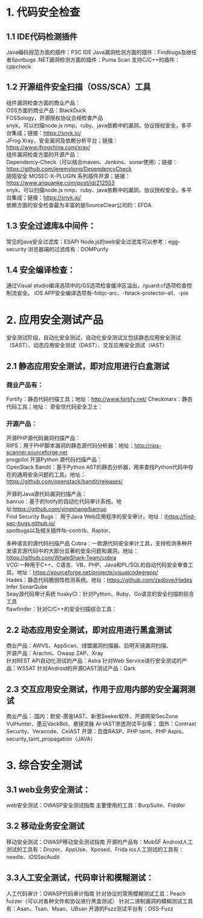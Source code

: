 # 1. 代码安全检查
## 1.1 IDE代码检测插件  
Java编码规范方面的插件：P3C IDE
Java漏洞检测方面的插件：Findbugs及继任者Spotbugs
.NET漏洞检测方面的插件：Puma Scan
支持C/C++的插件：cppcheck

## 1.2 开源组件安全扫描（OSS/SCA）工具  
组件漏洞检查方面的商业产品：   
OSS方面的商业产品：BlackDuck    
FOSSology，开源授权协议合规检查产品    
snyk，可以扫描node.js nmp、ruby、java依赖中的漏洞，协议授权安全，多平台集成；链接：https://snyk.io/     
JFrog Xray，安全漏洞及依赖分析平台；链接：https://www.jfrogchina.com/xray/      
组件漏洞检查方面的开源产品：     
Dependency-Check（可以结合maven、Jenkins、sonar使用）；链接：https://github.com/jeremylong/DependencyCheck   
陌陌安全 MOSEC-X-PLUGIN 系列插件开源；链接：https://www.anquanke.com/post/id/212553   
snyk，可以扫描node.js nmp、ruby、java依赖中的漏洞，协议授权安全，多平台集成；链接：https://snyk.io/     
依赖方面的安全检查最为丰富的是SourceClear公司的：EFDA    

## 1.3 安全过滤库&中间件：
常见的java安全过滤库：ESAPI
Node.js的web安全过滤库可以参考：egg-security
浏览器端的过滤库有：DOMPurify

## 1.4 安全编译检查：
通过Visual studio编译选项中的/GS选项检查缓冲区溢出，/guard:cf选项检查控制流安全。
iOS APP安全编译选项有-fobjc-arc、-fstack-protector-all、-pie

# 2. 应用安全测试产品
安全测试阶段，自动化安全测试，自动化安全测试又包括静态应用安全测试（SAST）、动态应用安全测试（DAST）、交互应用安全测试（IAST）  
## 2.1 静态应用安全测试，即对应用进行白盒测试    
### 商业产品有：
Fortify：静态代码扫描工具；地址：http://www.fortify.net/
Checkmarx：静态代码工具；地址：
奇安信代码安全卫士：  
### 开源产品：  
开源PHP源代码漏洞扫描产品：  
RIPS：用于PHP脚本漏洞的静态源代码分析器：地址：http://rips-scanner.sourceforge.net   
progpilot 
开源Python 源代码扫描产品：  
OpenStack Bandit：基于Python AST的静态分析器，用来查找Python代码中存在的通用安全问题的工具。地址：https://github.com/openstack/bandit/releases/   

开源的Java源代码漏洞扫描产品：  
banruo：基于的fotify的自动化代码审计系统。地址:https://github.com/yingshang/banruo   
Find Security Bugs： 用于Java Web应用程序的安全审计。地址：(https://find-sec-bugs.github.io/  
spotbugs以及相关插件fb-contrib、Raptor、

多种语言的源代码扫描产品
Cobra：一款源代码安全审计工具，支持检测多种开发语言源代码中的大部分显著的安全问题和漏洞。地址：https://github.com/WhaleShark-Team/cobra      
VCG:一种用于C++、C语言、VB、PHP、Java和PL/SQL的自动代码安全审查工具。地址：https://sourceforge.net/projects/visualcodegrepp/   
Hades：静态代码脆弱性检测系统。地址：https://github.com/zsdlove/Hades 
Infer
SonarQube  
Seay源代码审计系统
huskyCI：针对Python、Ruby、Go语言的安全扫描的综合工具     
flawfinder：针对C/C++的安全扫描综合工具：     

## 2.2 动态应用安全测试，即对应用进行黑盒测试   
商业产品：AWVS、AppScan、绿盟漏洞扫描器、启明天镜漏洞扫描、   
开源产品：Arachni、Owasp ZAP、Xray  
针对REST API自动化测试的产品：Astra
针对Web Service进行安全测试的产品：WSSAT
针对Android的开源DAST测试产品：Qark

## 2.3 交互应用安全测试，作用于应用内部的安全漏洞测试   
商业产品：
国内：默安-雳鉴IAST、新思Seeker软件、开源网安SecZone VulHunter、墨云VackBot、悬镜灵脉 AI-IAST渗透测试平台等；
国外：Contrast Security、Veracode、CxIAST
开源：百度RASP、PHP taint、PHP Aspis、security_taint_propagation（JAVA）


# 3. 综合安全测试
## 3.1 web业务安全测试：
web安全测试：OWASP安全测试指南
主要使用的工具：BurpSuite、Fiddler
## 3.2 移动业务安全测试
移动安全测试：OWASP移动安全测试指南
开源的产品有：MobSF
Android人工测试的工具有：Drozer、AppUse、Xposed、Frida
ios人工测试的工具有：needle、iOSSecAudit

## 3.3人工安全测试，代码审计和模糊测试：
人工代码审计：OWASP代码审计指南
针对协议的常用模糊测试工具：Peach fuzzer（可以对各种文件和协议进行黑盒测试）
针对二进制漏洞的模糊测试工具有：Asan、Tsan、Msan、UBsan
开源的Fuzz测试平台有：OSS-Fuzz
